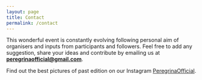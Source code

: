 ```yaml
---
layout: page
title: Contact
permalink: /contact
---
```


This wonderful event is constantly evolving following personal aim of organisers and inputs from participants and followers. Feel free to add any suggestion, share your ideas and contribute by emailing us at **peregrinaofficial@gmail.com**.

Find out the best pictures of past edition on our Instagram [PeregrinaOfficial](https://www.instagram.com/peregrina.official/).
